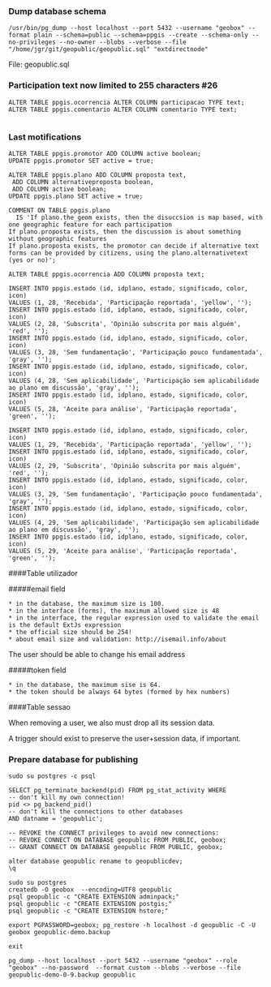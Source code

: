 ### Dump database schema

```
/usr/bin/pg_dump --host localhost --port 5432 --username "geobox" --format plain --schema=public --schema=ppgis --create --schema-only --no-privileges --no-owner --blobs --verbose --file "/home/jgr/git/geopublic/geopublic.sql" "extdirectnode"
```

File: geopublic.sql 

### Participation text now limited to 255 characters #26

```
ALTER TABLE ppgis.ocorrencia ALTER COLUMN participacao TYPE text;
ALTER TABLE ppgis.comentario ALTER COLUMN comentario TYPE text;


```

### Last motifications

```
ALTER TABLE ppgis.promotor ADD COLUMN active boolean;
UPDATE ppgis.promotor SET active = true;

ALTER TABLE ppgis.plano ADD COLUMN proposta text,
 ADD COLUMN alternativeproposta boolean,
 ADD COLUMN active boolean;
UPDATE ppgis.plano SET active = true;

COMMENT ON TABLE ppgis.plano
  IS 'If plano.the_geom exists, then the disuccsion is map based, with one geographic feature for each participation
If plano.proposta exists, then the discussion is about something without geographic features
If plano.proposta exists, the promotor can decide if alternative text forms can be provided by citizens, using the plano.alternativetext (yes or no)';

ALTER TABLE ppgis.ocorrencia ADD COLUMN proposta text;

INSERT INTO ppgis.estado (id, idplano, estado, significado, color, icon)
VALUES (1, 28, 'Recebida', 'Participação reportada', 'yellow', '');
INSERT INTO ppgis.estado (id, idplano, estado, significado, color, icon)
VALUES (2, 28, 'Subscrita', 'Opinião subscrita por mais alguém', 'red', '');
INSERT INTO ppgis.estado (id, idplano, estado, significado, color, icon)
VALUES (3, 28, 'Sem fundamentação', 'Participação pouco fundamentada', 'gray', '');
INSERT INTO ppgis.estado (id, idplano, estado, significado, color, icon)
VALUES (4, 28, 'Sem aplicabilidade', 'Participação sem aplicabilidade ao plano em discussão', 'gray', '');
INSERT INTO ppgis.estado (id, idplano, estado, significado, color, icon)
VALUES (5, 28, 'Aceite para análise', 'Participação reportada', 'green', '');

INSERT INTO ppgis.estado (id, idplano, estado, significado, color, icon)
VALUES (1, 29, 'Recebida', 'Participação reportada', 'yellow', '');
INSERT INTO ppgis.estado (id, idplano, estado, significado, color, icon)
VALUES (2, 29, 'Subscrita', 'Opinião subscrita por mais alguém', 'red', '');
INSERT INTO ppgis.estado (id, idplano, estado, significado, color, icon)
VALUES (3, 29, 'Sem fundamentação', 'Participação pouco fundamentada', 'gray', '');
INSERT INTO ppgis.estado (id, idplano, estado, significado, color, icon)
VALUES (4, 29, 'Sem aplicabilidade', 'Participação sem aplicabilidade ao plano em discussão', 'gray', '');
INSERT INTO ppgis.estado (id, idplano, estado, significado, color, icon)
VALUES (5, 29, 'Aceite para análise', 'Participação reportada', 'green', '');
```

####Table utilizador

#####email field

    * in the database, the maximum size is 100.
    * in the interface (forms), the maximum allowed size is 48
    * in the interface, the regular expression used to validate the email is the default ExtJs expression
    * the official size should be 254!
    * about email size and validation: http://isemail.info/about

The user should be able to change his email address

#####token field

    * in the database, the maximum sise is 64.
    * the token should be always 64 bytes (formed by hex numbers)
    
####Table sessao

When removing a user, we also must drop all its session data.

A trigger should exist to preserve the user+session data, if important.

### Prepare database for publishing

```
sudo su postgres -c psql

SELECT pg_terminate_backend(pid) FROM pg_stat_activity WHERE
-- don't kill my own connection!
pid <> pg_backend_pid()
-- don't kill the connections to other databases
AND datname = 'geopublic';

-- REVOKE the CONNECT privileges to avoid new connections:
-- REVOKE CONNECT ON DATABASE geopublic FROM PUBLIC, geobox;
-- GRANT CONNECT ON DATABASE geopublic FROM PUBLIC, geobox;

alter database geopublic rename to geopublicdev;
\q

sudo su postgres
createdb -O geobox  --encoding=UTF8 geopublic
psql geopublic -c "CREATE EXTENSION adminpack;"
psql geopublic -c "CREATE EXTENSION postgis;"
psql geopublic -c "CREATE EXTENSION hstore;"

export PGPASSWORD=geobox; pg_restore -h localhost -d geopublic -C -U geobox geopublic-demo.backup

exit

pg_dump --host localhost --port 5432 --username "geobox" --role "geobox" --no-password  --format custom --blobs --verbose --file geopublic-demo-0-9.backup geopublic


```
